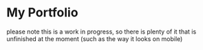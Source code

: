 # My Portfolio

please note this is a work in progress, so there is plenty of it that is unfinished at the moment (such as the way it looks on mobile)
